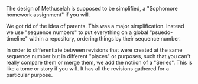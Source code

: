 The design of Methuselah is supposed to be simplified, a "Sophomore homework assignment" if you will.

We got rid of the idea of parents. This was a major simplification. Instead we
use "sequence numbers" to put everything on a global "psuedo-timeline" within a
repository, ordering things by their sequence number.

In order to differentiate between revisions that were created at the same
sequence number but in different "places" or purposes, such that you can't
really compare them or merge them, we add the notiion of a "Series". This is
like a tome or story if you will. It has all the revisions gathered for a
particular purpose.
